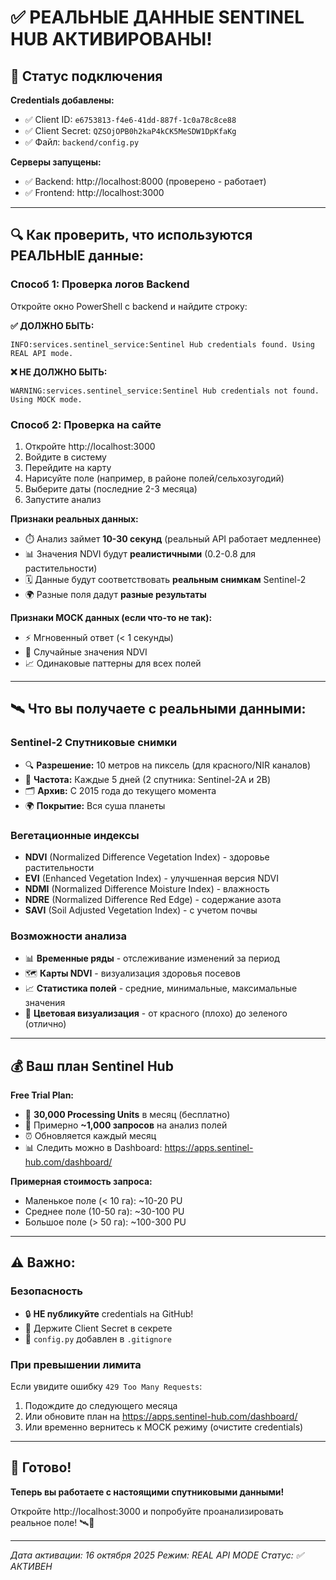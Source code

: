 # ✅ РЕАЛЬНЫЕ ДАННЫЕ SENTINEL HUB АКТИВИРОВАНЫ!

## 🎯 Статус подключения

**Credentials добавлены:**
- ✅ Client ID: `e6753813-f4e6-41dd-887f-1c0a78c8ce88`
- ✅ Client Secret: `QZSOjOPB0h2kaP4kCK5MeSDW1DpKfaKg`
- ✅ Файл: `backend/config.py`

**Серверы запущены:**
- ✅ Backend: http://localhost:8000 (проверено - работает)
- ✅ Frontend: http://localhost:3000

---

## 🔍 Как проверить, что используются РЕАЛЬНЫЕ данные:

### Способ 1: Проверка логов Backend
Откройте окно PowerShell с backend и найдите строку:

**✅ ДОЛЖНО БЫТЬ:**
```
INFO:services.sentinel_service:Sentinel Hub credentials found. Using REAL API mode.
```

**❌ НЕ ДОЛЖНО БЫТЬ:**
```
WARNING:services.sentinel_service:Sentinel Hub credentials not found. Using MOCK mode.
```

### Способ 2: Проверка на сайте
1. Откройте http://localhost:3000
2. Войдите в систему
3. Перейдите на карту
4. Нарисуйте поле (например, в районе полей/сельхозугодий)
5. Выберите даты (последние 2-3 месяца)
6. Запустите анализ

**Признаки реальных данных:**
- ⏱️ Анализ займет **10-30 секунд** (реальный API работает медленнее)
- 📊 Значения NDVI будут **реалистичными** (0.2-0.8 для растительности)
- 🗓️ Данные будут соответствовать **реальным снимкам** Sentinel-2
- 🌍 Разные поля дадут **разные результаты**

**Признаки MOCK данных (если что-то не так):**
- ⚡ Мгновенный ответ (< 1 секунды)
- 🎲 Случайные значения NDVI
- 📈 Одинаковые паттерны для всех полей

---

## 🛰️ Что вы получаете с реальными данными:

### Sentinel-2 Спутниковые снимки
- 🔍 **Разрешение:** 10 метров на пиксель (для красного/NIR каналов)
- 📅 **Частота:** Каждые 5 дней (2 спутника: Sentinel-2A и 2B)
- 🗂️ **Архив:** С 2015 года до текущего момента
- 🌍 **Покрытие:** Вся суша планеты

### Вегетационные индексы
- **NDVI** (Normalized Difference Vegetation Index) - здоровье растительности
- **EVI** (Enhanced Vegetation Index) - улучшенная версия NDVI
- **NDMI** (Normalized Difference Moisture Index) - влажность
- **NDRE** (Normalized Difference Red Edge) - содержание азота
- **SAVI** (Soil Adjusted Vegetation Index) - с учетом почвы

### Возможности анализа
- 📊 **Временные ряды** - отслеживание изменений за период
- 🗺️ **Карты NDVI** - визуализация здоровья посевов
- 📈 **Статистика полей** - средние, минимальные, максимальные значения
- 🎨 **Цветовая визуализация** - от красного (плохо) до зеленого (отлично)

---

## 💰 Ваш план Sentinel Hub

**Free Trial Plan:**
- 🎁 **30,000 Processing Units** в месяц (бесплатно)
- 🔄 Примерно **~1,000 запросов** на анализ полей
- ⏰ Обновляется каждый месяц
- 📊 Следить можно в Dashboard: https://apps.sentinel-hub.com/dashboard/

**Примерная стоимость запроса:**
- Маленькое поле (< 10 га): ~10-20 PU
- Среднее поле (10-50 га): ~30-100 PU
- Большое поле (> 50 га): ~100-300 PU

---

## ⚠️ Важно:

### Безопасность
- 🔒 **НЕ публикуйте** credentials на GitHub!
- 🔑 Держите Client Secret в секрете
- 💾 `config.py` добавлен в `.gitignore`

### При превышении лимита
Если увидите ошибку `429 Too Many Requests`:
1. Подождите до следующего месяца
2. Или обновите план на https://apps.sentinel-hub.com/dashboard/
3. Или временно вернитесь к MOCK режиму (очистите credentials)

---

## 🎉 Готово!

**Теперь вы работаете с настоящими спутниковыми данными!**

Откройте http://localhost:3000 и попробуйте проанализировать реальное поле! 🛰️🌾

---

*Дата активации: 16 октября 2025*
*Режим: REAL API MODE*
*Статус: ✅ АКТИВЕН*

